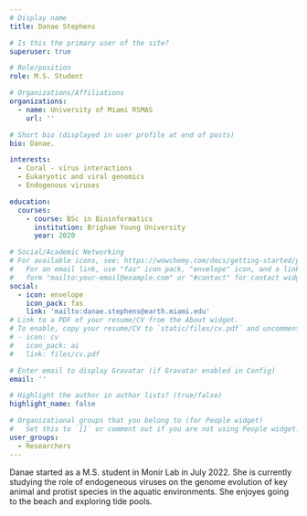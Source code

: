 ```yaml
---
# Display name
title: Danae Stephens

# Is this the primary user of the site?
superuser: true

# Role/position
role: M.S. Student

# Organizations/Affiliations
organizations:
  - name: University of Miami RSMAS
    url: ''

# Short bio (displayed in user profile at end of posts)
bio: Danae.

interests:
  - Coral - virus interactions
  - Eukaryotic and viral genomics
  - Endogenous viruses

education:
  courses:
    - course: BSc in Bioinformatics
      institution: Brigham Young University
      year: 2020

# Social/Academic Networking
# For available icons, see: https://wowchemy.com/docs/getting-started/page-builder/#icons
#   For an email link, use "fas" icon pack, "envelope" icon, and a link in the
#   form "mailto:your-email@example.com" or "#contact" for contact widget.
social:
  - icon: envelope
    icon_pack: fas
    link: 'mailto:danae.stephens@earth.miami.edu'
# Link to a PDF of your resume/CV from the About widget.
# To enable, copy your resume/CV to `static/files/cv.pdf` and uncomment the lines below.
# - icon: cv
#   icon_pack: ai
#   link: files/cv.pdf

# Enter email to display Gravatar (if Gravatar enabled in Config)
email: ''

# Highlight the author in author lists? (true/false)
highlight_name: false

# Organizational groups that you belong to (for People widget)
#   Set this to `[]` or comment out if you are not using People widget.
user_groups:
  - Researchers
---
```


Danae started as a M.S. student in Monir Lab in July 2022. She is currently studying the role of endogeneous viruses on the genome evolution of key animal and protist species in the aquatic environments. She enjoyes going to the beach and exploring tide pools.

